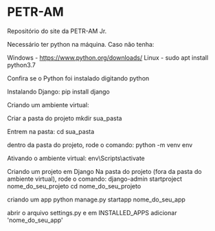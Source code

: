 # PETR-AM
Repositório do site da PETR-AM Jr.

Necessário ter python na máquina. Caso não tenha:

Windows - https://www.python.org/downloads/ Linux - sudo apt install python3.7


Confira se o Python foi instalado digitando python


Instalando Django:
pip install django


Criando um ambiente virtual:

  Criar a pasta do projeto
  mkdir sua_pasta
  
  Entrem na pasta:
  cd sua_pasta

  dentro da pasta do projeto, rode o comando:
  python -m venv env


 Ativando o ambiente virtual:
 env\Scripts\activate


Criando um projeto em Django
  Na pasta do projeto (fora da pasta do ambiente virtual), rode o comando:
  django-admin startproject nome_do_seu_projeto
  cd nome_do_seu_projeto

  criando um app
  python manage.py startapp nome_do_seu_app

  abrir o arquivo settings.py e em INSTALLED_APPS adicionar 'nome_do_seu_app'
